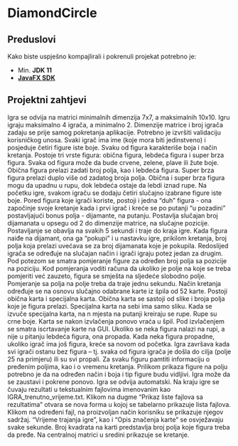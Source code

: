 
# DiamondCircle

## Preduslovi

Kako biste uspješno kompajlirali i pokrenuli projekat potrebno je:

- Min. **JDK 11**
- **[JavaFX SDK](https://gluonhq.com/products/javafx/)**

## Projektni zahtjevi

Igra se odvija na matrici minimalnih dimenzija 7x7, a maksimalnih 10x10. Igru igraju maksimalno 4 igrača, a minimalno 2. Dimenzije matrice i broj igrača zadaju se prije samog pokretanja aplikacije. Potrebno je izvršiti validaciju korisničkog unosa. Svaki igrač ima ime (koje mora biti jedinstveno) i posjeduje četiri figure iste boje. Svaku od figura karakteriše boja i način kretanja. Postoje tri vrste figura: obična figura, lebdeća figura i super brza figura. Svaka od figura može da bude crvene, zelene, plave ili žute boje. Obična figura prelazi zadati broj polja, kao i lebdeća figura. Super brza figura prelazi duplo više od zadatog broja polja. Obična i super brza figura mogu da upadnu u rupu, dok lebdeća ostaje da lebdi iznad rupe. Na početku igre, svakom igraču se dodaju četiri slučajno izabrane figure iste boje. Pored figura koje igrači koriste, postoji i jedna “duh” figura - ona započinje svoje kretanje kada i prvi igrač i kreće se po putanji “u pozadini” postavljajući bonus polja - dijamante, na putanju. Postavlja slučajan broj dijamanata u opsegu od 2 do dimenzije matrice, na slučajne pozicije. Postavljanje se obavlja na svakih 5 sekundi i traje do kraja igre. Kada figura naiđe na dijamant, ona ga “pokupi” i u nastavku igre, prikilom kretanja, broj polja koja prelazi uvećava se za broj dijamanata koje je pokupila. Redoslijed igrača se određuje na slučajan način i igrači igraju potez jedan za drugim. Pod potezom se smatra pomjeranje figure za određen broj polja sa pozicije na poziciju. Kod pomjeranja voditi računa da ukoliko je polje na koje se treba pomjeriti već zauzeto, figura se smješta na sljedeće slobodno polje. Pomjeranje sa polja na polje treba da traje jednu sekundu. Način kretanja određuje se na osnovu slučajno odabrane karte iz špila od 52 karte. Postoji obična karta i specijalna karta. Obična karta se sastoji od slike i broja polja koje je figura prelazi. Specijalna karta na sebi ima samo sliku. Kada se izvuče specijalna karta, na n mjesta na putanji kreiraju se rupe. Rupe su crne boje. Karta se nakon izvlačenja ponovo vraća u špil. Pod izvlačenjem se smatra iscrtavanje karte na GUI. Ukoliko se neka figura nalazi na rupi, a nije u pitanju lebdeća figura, ona propada. Kada neka figura propadne, ukoliko igrač ima još figura, kreće sa novom od početka. Igra završava kada svi igrači ostanu bez figura – tj. svaka od figura igrača je došla do cilja (polje 25 na primjeru) ili su svi propali. Za svaku figuru pamtiti informaciju o pređenim poljima, kao i o vremenu kretanja. Prilikom prikaza figure na polju potrebno je da na određen način i boja i tip figure budu vidljivi. Igra može da se zaustavi i pokrene ponovo. Igra se odvija automatski. Na kraju igre se čuvaju rezultati u tekstualnim fajlovima imenovanim kao IGRA_trenutno_vrijeme.txt. Klikom na dugme “Prikaz liste fajlova sa rezultatima” otvara se nova forma u kojoj se tabelarno prikazuje lista fajlova. Klikom na određeni fajl, na proizvoljan način korisniku se prikazuje njegov sadržaj. “Vrijeme trajanja igre”, kao i “Opis značenja karte” se osvježavaju svake sekunde. Broj kvadrata na karti predstavlja broj polja koje figura treba da pređe. Na centralnoj matrici u sredini prikazuje se kretanje.
